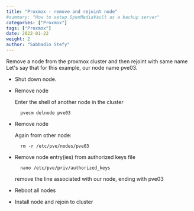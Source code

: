 ```yaml
---
title: "Proxmox - remove and rejoint node"
#summary: "How to setup OpenMediaVault as a backup server"
categories: ["Proxmox"]
tags: ["Proxmox"]
date: 2022-01-22
weight: 2
author: "Sabbadin Stefy"
---
```


Remove a node from the proxmox cluster and then rejoint with same name
Let's say that for this example, our node name pve03.



- Shut down node.

- Remove node

    Enter the shell of another node in the cluster

        pvecm delnode pve03


- Remove node

    Again from other node: 

        rm -r /etc/pve/nodes/pve03

- Remove node entry(ies) from authorized keys file

        nano /etc/pve/priv/authorized_keys

    remove the line associated with our node, ending with pve03

- Reboot all nodes

- Install node and rejoin to cluster

